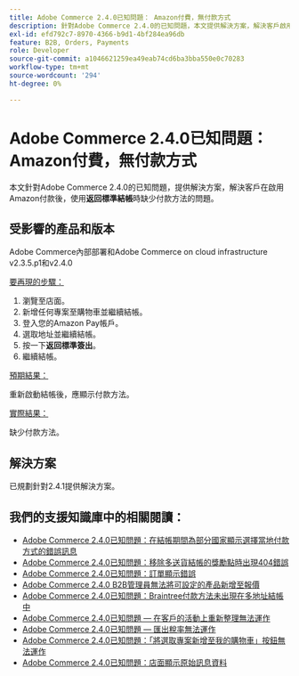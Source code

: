 ```yaml
---
title: Adobe Commerce 2.4.0已知問題： Amazon付費，無付款方式
description: 針對Adobe Commerce 2.4.0的已知問題，本文提供解決方案，解決客戶啟用Amazon付款後，使用**返回標準結帳**時缺少付款方法的問題。
exl-id: efd792c7-8970-4366-b9d1-4bf284ea96db
feature: B2B, Orders, Payments
role: Developer
source-git-commit: a1046621259ea49eab74cd6ba3bba550e0c70283
workflow-type: tm+mt
source-wordcount: '294'
ht-degree: 0%

---
```


# Adobe Commerce 2.4.0已知問題： Amazon付費，無付款方式

本文針對Adobe Commerce 2.4.0的已知問題，提供解決方案，解決客戶在啟用Amazon付款後，使用&#x200B;**返回標準結帳**&#x200B;時缺少付款方法的問題。

## 受影響的產品和版本

Adobe Commerce內部部署和Adobe Commerce on cloud infrastructure v2.3.5.p1和v2.4.0

<u>要再現的步驟：</u>

1. 瀏覽至店面。
1. 新增任何專案至購物車並繼續結帳。
1. 登入您的Amazon Pay帳戶。
1. 選取地址並繼續結帳。
1. 按一下&#x200B;**返回標準簽出**。
1. 繼續結帳。

<u>預期結果：</u>

重新啟動結帳後，應顯示付款方法。

<u>實際結果：</u>

缺少付款方法。

## 解決方案

已規劃針對2.4.1提供解決方案。

## 我們的支援知識庫中的相關閱讀：

* [Adobe Commerce 2.4.0已知問題：在結帳期間為部分國家顯示選擇當地付款方式的錯誤訊息](/help/troubleshooting/payments/magento-2-4-0-checkout-error-selecting-local-payments.md)
* [Adobe Commerce 2.4.0已知問題：移除多送貨結帳的獎勵點時出現404錯誤](/help/troubleshooting/storefront/magento-2-4-0-404-error-removing-rewards-points-on-multi-shipping-checkout.md)
* [Adobe Commerce 2.4.0已知問題：訂單顯示錯誤](/help/troubleshooting/storefront/magento-2-4-0-known-issue-orders-display-error.md)
* [Adobe Commerce 2.4.0 B2B管理員無法將可設定的產品新增至報價](/help/troubleshooting/miscellaneous/magento-2-4-0-b2b-admin-can-t-add-configurable-product-to-quote.md)
* [Adobe Commerce 2.4.0已知問題：Braintree付款方法未出現在多地址結帳中](/help/troubleshooting/payments/magento-2-4-0-braintree-not-in-multiple-addresses-checkout.md)
* [Adobe Commerce 2.4.0已知問題 — 在客戶的活動上重新整理無法運作](/help/troubleshooting/miscellaneous/magento-2-4-0-refresh-on-customer-activities-does-not-work.md)
* [Adobe Commerce 2.4.0已知問題 — 匯出稅率無法運作](/help/troubleshooting/miscellaneous/magento-2-4-0-known-issue-export-tax-rates-does-not-work.md)
* [Adobe Commerce 2.4.0已知問題：「將選取專案新增至我的購物車」按鈕無法運作](/help/troubleshooting/miscellaneous/magento-2-4-0-add-selections-to-my-cart-does-not-work.md)
* [Adobe Commerce 2.4.0已知問題：店面顯示原始訊息資料](/help/troubleshooting/storefront/magento-2-4-0-issue-storefront-raw-message-data-display.md)
